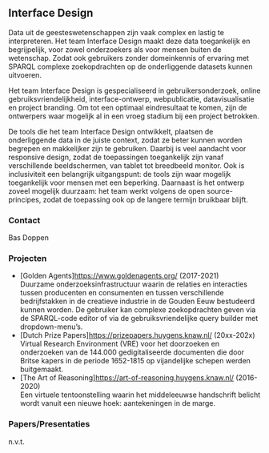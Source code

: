 ## Interface Design

Data uit de geesteswetenschappen zijn vaak complex en lastig te interpreteren. Het team Interface Design maakt deze data toegankelijk en begrijpelijk, voor zowel onderzoekers als voor mensen buiten de wetenschap. Zodat ook gebruikers zonder domeinkennis of ervaring met SPARQL complexe zoekopdrachten op de onderliggende datasets kunnen uitvoeren.

Het team Interface Design is gespecialiseerd in gebruikersonderzoek, online gebruiksvriendelijkheid, interface-ontwerp, webpublicatie, datavisualisatie en project branding. Om tot een optimaal eindresultaat te komen, zijn de ontwerpers waar mogelijk al in een vroeg stadium bij een project betrokken.

De tools die het team Interface Design ontwikkelt, plaatsen de onderliggende data in de juiste context, zodat ze beter kunnen worden begrepen en makkelijker zijn te gebruiken. Daarbij is veel aandacht voor responsive design, zodat de toepassingen toegankelijk zijn vanaf verschillende beeldschermen, van tablet tot breedbeeld monitor. Ook is inclusiviteit een belangrijk uitgangspunt: de tools zijn waar mogelijk toegankelijk voor mensen met een beperking. Daarnaast is het ontwerp zoveel mogelijk duurzaam: het team werkt volgens de open source-principes, zodat de toepassing ook op de langere termijn bruikbaar blijft.

### Contact 

Bas Doppen

### Projecten

+	[Golden Agents]https://www.goldenagents.org/ (2017-2021)<br/>
Duurzame onderzoeksinfrastructuur waarin de relaties en interacties tussen producenten en consumenten en tussen verschillende bedrijfstakken in de creatieve industrie in de Gouden Eeuw bestudeerd kunnen worden. De gebruiker kan complexe zoekopdrachten geven via de SPARQL-code editor of via de gebruiksvriendelijke query builder met dropdown-menu’s.
+	[Dutch Prize Papers]https://prizepapers.huygens.knaw.nl/ (20xx-202x)<br/>
Virtual Research Environment (VRE) voor het doorzoeken en onderzoeken van de 144.000 gedigitaliseerde documenten die door Britse kapers in de periode 1652-1815 op vijandelijke schepen werden buitgemaakt.
+	[The Art of Reasoning]https://art-of-reasoning.huygens.knaw.nl/  (2016-2020)<br/>
Een virtuele tentoonstelling waarin het middeleeuwse handschrift belicht wordt vanuit een nieuwe hoek: aantekeningen in de marge.

### Papers/Presentaties

n.v.t.
